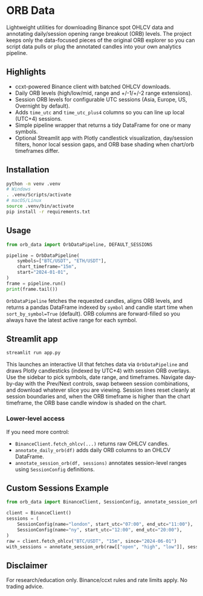 # ORB Data

Lightweight utilities for downloading Binance spot OHLCV data and annotating daily/session opening range breakout (ORB) levels. The project keeps only the data-focused pieces of the original ORB explorer so you can script data pulls or plug the annotated candles into your own analytics pipeline.

## Highlights
- ccxt-powered Binance client with batched OHLCV downloads.
- Daily ORB levels (high/low/mid, range and +/-1/+/-2 range extensions).
- Session ORB levels for configurable UTC sessions (Asia, Europe, US, Overnight by default).
- Adds `time_utc` and `time_utc_plus4` columns so you can line up local (UTC+4) sessions.
- Simple pipeline wrapper that returns a tidy DataFrame for one or many symbols.
- Optional Streamlit app with Plotly candlestick visualization, day/session filters, honor local session gaps, and ORB base shading when chart/orb timeframes differ.

## Installation
```bash
python -m venv .venv
# Windows
. .venv/Scripts/activate
# macOS/Linux
source .venv/bin/activate
pip install -r requirements.txt
```

## Usage
```python
from orb_data import OrbDataPipeline, DEFAULT_SESSIONS

pipeline = OrbDataPipeline(
    symbols=["BTC/USDT", "ETH/USDT"],
    chart_timeframe="15m",
    start="2024-01-01",
)
frame = pipeline.run()
print(frame.tail())
```

`OrbDataPipeline` fetches the requested candles, aligns ORB levels, and returns a pandas DataFrame indexed by `symbol` and candle start time when `sort_by_symbol=True` (default). ORB columns are forward-filled so you always have the latest active range for each symbol.

## Streamlit app
```bash
streamlit run app.py
```
This launches an interactive UI that fetches data via `OrbDataPipeline` and draws Plotly candlesticks (indexed by UTC+4) with session ORB overlays. Use the sidebar to pick symbols, date range, and timeframes. Navigate day-by-day with the Prev/Next controls, swap between session combinations, and download whatever slice you are viewing. Session lines reset cleanly at session boundaries and, when the ORB timeframe is higher than the chart timeframe, the ORB base candle window is shaded on the chart.

### Lower-level access
If you need more control:
- `BinanceClient.fetch_ohlcv(...)` returns raw OHLCV candles.
- `annotate_daily_orb(df)` adds daily ORB columns to an OHLCV DataFrame.
- `annotate_session_orb(df, sessions)` annotates session-level ranges using `SessionConfig` definitions.

## Custom Sessions Example
```python
from orb_data import BinanceClient, SessionConfig, annotate_session_orb

client = BinanceClient()
sessions = (
    SessionConfig(name="london", start_utc="07:00", end_utc="11:00"),
    SessionConfig(name="ny", start_utc="12:00", end_utc="20:00"),
)
raw = client.fetch_ohlcv("BTC/USDT", "15m", since="2024-06-01")
with_sessions = annotate_session_orb(raw[["open", "high", "low"]], sessions)
```

## Disclaimer
For research/education only. Binance/ccxt rules and rate limits apply. No trading advice.
